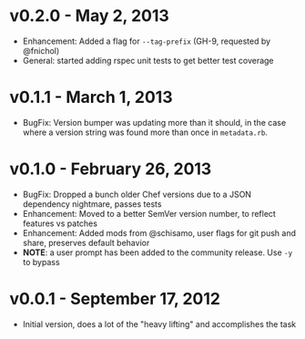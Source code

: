 # v0.2.0 - May 2, 2013

- Enhancement: Added a flag for `--tag-prefix` (GH-9, requested by @fnichol)
- General: started adding rspec unit tests to get better test coverage

# v0.1.1 - March 1, 2013

- BugFix: Version bumper was updating more than it should, in the case where a version string was found more than once in `metadata.rb`.

# v0.1.0 - February 26, 2013

- BugFix: Dropped a bunch older Chef versions due to a JSON dependency nightmare, passes tests
- Enhancement: Moved to a better SemVer version number, to reflect features vs patches
- Enhancement: Added mods from @schisamo, user flags for git push and share, preserves default behavior
- **NOTE**: a user prompt has been added to the community release. Use `-y` to bypass

# v0.0.1 - September 17, 2012

- Initial version, does a lot of the "heavy lifting" and accomplishes the task
